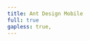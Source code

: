 ```yaml
---
title: Ant Design Mobile
full: true
gapless: true,
---
```


<code src="./components/home-page.tsx" inline="true"></code>
